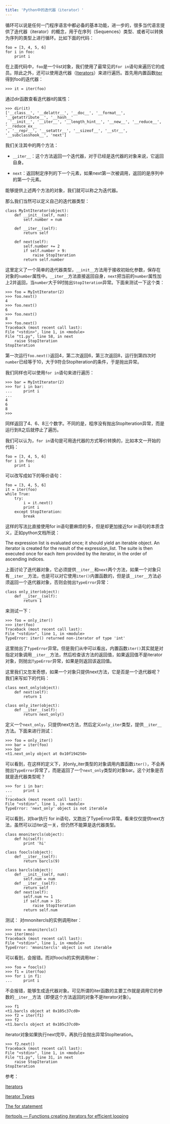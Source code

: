 ```yaml
---
title: 'Python中的迭代器（iterator）'
---
```


循环可以说是任何一门程序语言中都必备的基本功能，进一步的，很多当代语言提供了迭代器（iterator）的概念，用于在序列（Sequences）类型、或者可以转换为序列的类型上进行循环。比如下面的代码：

    foo = [3, 4, 5, 6]
    for i in foo:
        print i

在上面代码中，`foo`是一个list对象，我们使用了最常见的` for in `语句来遍历它的成员。除此之外，还可以使用迭代器（[Iterators]）来进行遍历。首先用内置函数[iter]得到foo的迭代器：

    >>> it = iter(foo)
    
通过dir函数查看迭代器it的属性：

    >>> dir(it)
    ['__class__', '__delattr__', '__doc__', '__format__', '__getattribute__', '__hash__'
    , '__init__', '__iter__', '__length_hint__', '__new__', '__reduce__', '__reduce_ex__
    ', '__repr__', '__setattr__', '__sizeof__', '__str__', '__subclasshook__', 'next']

我们关注其中的两个方法：

* `__iter__`：这个方法返回一个迭代器，对于已经是迭代器的对象来说，它返回自身。

* `next`：返回制定序列的下一个元素，如果next第一次被调用，返回的是序列中的第一个元素。

能够提供上述两个方法的对象，我们就可以称之为迭代器。

那么我们当然可以定义自己的迭代器类型：

    class MyIntIterator(object):
        def __init__(self, num):
            self.number = num

        def __iter__(self):
            return self

        def next(self):
            self.number += 2
            if self.number > 9:
                raise StopIteration
            return self.number

这里定义了一个简单的迭代器类型，`__init__`方法用于接收初始化参数，保存在对象的`number`属性中。`__iter__`方法直接返回自身，`next`把当前的`number`属性加上2并返回，当`number`大于9时抛出`StopIteration`异常。下面来测试一下这个类：

    >>> foo = MyIntIterator(2)
    >>> foo.next()
    4
    >>> foo.next()
    6
    >>> foo.next()
    8
    >>> foo.next()
    Traceback (most recent call last):
    File "<stdin>", line 1, in <module>
    File "t1.py", line 58, in next
        raise StopIteration
    StopIteration

第一次运行`foo.next()`返回4，第二次返回6，第三次返回8，运行到第四次时`number`已经等于10，大于9符合StopIteration的条件，于是抛出异常。

我们同样也可以使用`for in`语句来进行遍历：

    >>> bar = MyIntIterator(2)
    >>> for i in bar:
    ...     print i
    ...
    4
    6
    8
    >>>

同样返回了4、6、8三个数字。不同的是，程序没有抛出StopIteration异常，而是运行到8之后就停止了遍历。

我们可以认为，`for in`语句是可用迭代器的方式等价转换的，比如本文一开始的代码：

    foo = [3, 4, 5, 6]
    for i in foo:
        print i

可以改写成如下的等价语句：

    foo = [3, 4, 5, 6]
    it = iter(foo)
    while True:
        try:
            i = it.next()
            print i
        except StopIteration:
            break

这样的写法比直接使用for in语句要麻烦的多，但是却更加接近for in语句的本质含义，正如python文档所说：

>
The expression list is evaluated once; it should yield an iterable object. An iterator is created for the result of the expression_list. The suite is then executed once for each item provided by the iterator, in the order of ascending indices. 

上面讨论了迭代器对象，它必须提供`__iter__`和`next`两个方法，如果一个对象只有`__iter__`方法，也是可以对它使用`iter()`内置函数的，但是该`__iter__`方法必须返回一个迭代器对象，否则会抛出`TypeError`异常：

    class only_iter(object):
        def __iter__(self):
            return 1

来测试一下：

    >>> foo = only_iter()
    >>> iter(foo)
    Traceback (most recent call last):
    File "<stdin>", line 1, in <module>
    TypeError: iter() returned non-iterator of type 'int'

这里抛出了`TypeError`异常。但是我们从中可以看出，内置函数`iter()`其实就是对指定对象调用`__iter__`方法，然后检查该方法的返回值，如果返回值不是iterator对象，则抛出`TypeError`异常，如果是则返回该返回值。

这里我们又忽发奇想，如果一个对象只提供next方法，它是否是一个迭代器呢？我们来写如下的代码：

    class next_only(object):
        def next(self):
            return 1

    class only_iter(object):
        def __iter__(self):
            return next_only()

定义一个`next_only`，只提供next方法，然后定义`only_iter`类型，提供`__iter__`方法。下面来进行测试：

    >>> foo = only_iter()
    >>> bar = iter(foo)
    >>> bar
    <t1.next_only object at 0x10f194250>

可以看到，在这样的定义下，对only_iter类型的对象调用内置函数`iter()`，不会再抛出`TypeError`异常了，而是返回了一个`next_only`类型的对象bar。这个对象是否就是迭代器类型呢？

    >>> for i in bar:
    ...     print i
    ...
    Traceback (most recent call last):
    File "<stdin>", line 1, in <module>
    TypeError: 'next_only' object is not iterable

可以看到，对bar执行 for in语句，又跑出了TypeError异常。看来仅仅提供next方法，虽然可以过iter这一关，但仍然不能算是迭代器类型。

    class mnonitercls(object):
        def hi(self):
            print 'hi'

    class foocls(object):
        def __iter__(self):
            return barcls(9)

    class barcls(object):
        def __init__(self, num):
            self.num = num
        def __iter__(self):
            return self
        def next(self):
            self.num += 1
            if self.num > 15:
                raise StopIteration
            return self.num

测试：
对mnonitercls的实例调用iter：

    >>> mno = mnonitercls()
    >>> iter(mno)
    Traceback (most recent call last):
    File "<stdin>", line 1, in <module>
    TypeError: 'mnonitercls' object is not iterable

可以看到，会报错。而对foocls的实例调用iter：

    >>> foo = foocls()
    >>> f1 = iter(foo)
    >>> for i in f1:
    ...     print i

不会报错，能够生成迭代器对象。可见所谓的iter函数的主要工作就是调用它的参数的`__iter__`方法（即便这个方法返回的对象不是iterator对象）。

    >>> f1
    <t1.barcls object at 0x105c37cd0>
    >>> f2 = iter(f1)
    >>> f2
    <t1.barcls object at 0x105c37cd0>

iterator对象如果执行next完毕，再执行会抛出异常StopIteration。

    >>> f2.next()
    Traceback (most recent call last):
    File "<stdin>", line 1, in <module>
    File "t1.py", line 31, in next
        raise StopIteration
    StopIteration


参考：

[Iterators]

[Iterator Types]

[The for statement]

[itertools — Functions creating iterators for efficient looping]




[iter]: https://docs.python.org/2.7/library/functions.html#iter

[Iterators]: https://docs.python.org/2.7/tutorial/classes.html#iterators

[Iterator Types]: https://docs.python.org/2.7/library/stdtypes.html?highlight=iterator#iterator-types

[The for statement]: https://docs.python.org/2.7/reference/compound_stmts.html#the-for-statement

[itertools — Functions creating iterators for efficient looping]: https://docs.python.org/2.7/library/itertools.html#module-itertools
